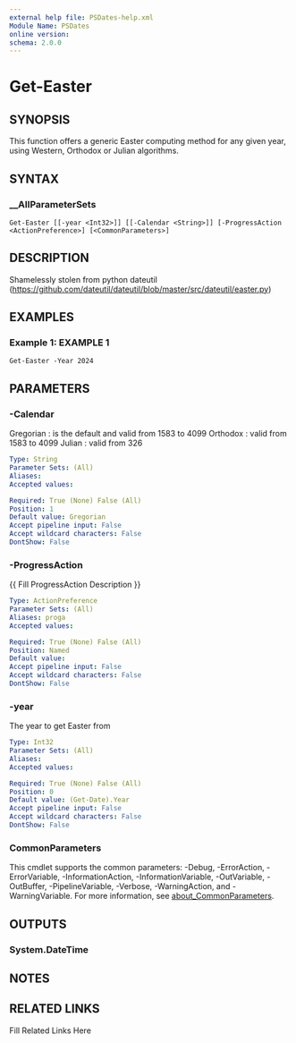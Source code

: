 ```yaml
---
external help file: PSDates-help.xml
Module Name: PSDates
online version: 
schema: 2.0.0
---
```


# Get-Easter

## SYNOPSIS

This function offers a generic Easter computing method for any given year, using Western, Orthodox or Julian algorithms.

## SYNTAX

### __AllParameterSets

```
Get-Easter [[-year <Int32>]] [[-Calendar <String>]] [-ProgressAction <ActionPreference>] [<CommonParameters>]
```

## DESCRIPTION

Shamelessly stolen from python dateutil (https://github.com/dateutil/dateutil/blob/master/src/dateutil/easter.py)


## EXAMPLES

### Example 1: EXAMPLE 1

```
Get-Easter -Year 2024
```








## PARAMETERS

### -Calendar

Gregorian : is the default and valid from 1583 to 4099
Orthodox :  valid from 1583 to 4099
Julian : valid from 326

```yaml
Type: String
Parameter Sets: (All)
Aliases: 
Accepted values: 

Required: True (None) False (All)
Position: 1
Default value: Gregorian
Accept pipeline input: False
Accept wildcard characters: False
DontShow: False
```

### -ProgressAction

{{ Fill ProgressAction Description }}

```yaml
Type: ActionPreference
Parameter Sets: (All)
Aliases: proga
Accepted values: 

Required: True (None) False (All)
Position: Named
Default value: 
Accept pipeline input: False
Accept wildcard characters: False
DontShow: False
```

### -year

The year to get Easter from

```yaml
Type: Int32
Parameter Sets: (All)
Aliases: 
Accepted values: 

Required: True (None) False (All)
Position: 0
Default value: (Get-Date).Year
Accept pipeline input: False
Accept wildcard characters: False
DontShow: False
```


### CommonParameters

This cmdlet supports the common parameters: -Debug, -ErrorAction, -ErrorVariable, -InformationAction, -InformationVariable, -OutVariable, -OutBuffer, -PipelineVariable, -Verbose, -WarningAction, and -WarningVariable. For more information, see [about_CommonParameters](http://go.microsoft.com/fwlink/?LinkID=113216).

## OUTPUTS

### System.DateTime


## NOTES



## RELATED LINKS

Fill Related Links Here

